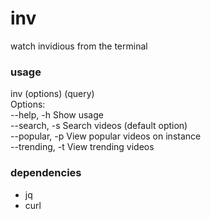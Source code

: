 # inv
watch invidious from the terminal

### usage
inv (options) (query)  
Options:  
  --help, -h        Show usage  
  --search, -s      Search videos (default option)  
  --popular, -p     View popular videos on instance  
  --trending, -t    View trending videos  

### dependencies
- jq
- curl
